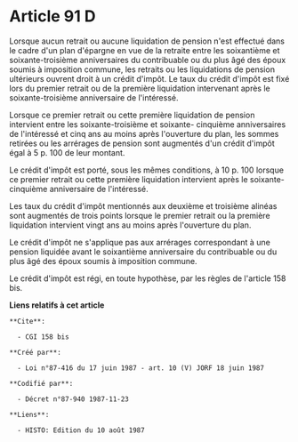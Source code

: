# Article 91 D

Lorsque aucun retrait ou aucune liquidation de pension n'est effectué dans le cadre d'un plan d'épargne en vue de la retraite
entre les soixantième et soixante-troisième anniversaires du contribuable ou du plus âgé des époux soumis à imposition
commune, les retraits ou les liquidations de pension ultérieurs ouvrent droit à un crédit d'impôt. Le taux du crédit d'impôt
est fixé lors du premier retrait ou de la première liquidation intervenant après le soixante-troisième anniversaire de
l'intéressé.

Lorsque ce premier retrait ou cette première liquidation de pension intervient entre les soixante-troisième et soixante-
cinquième anniversaires de l'intéressé et cinq ans au moins après l'ouverture du plan, les sommes retirées ou les arrérages
de pension sont augmentés d'un crédit d'impôt égal à 5 p. 100 de leur montant.

Le crédit d'impôt est porté, sous les mêmes conditions, à 10 p. 100 lorsque ce premier retrait ou cette première liquidation
intervient après le soixante-cinquième anniversaire de l'intéressé.

Les taux du crédit d'impôt mentionnés aux deuxième et troisième alinéas sont augmentés de trois points lorsque le premier
retrait ou la première liquidation intervient vingt ans au moins après l'ouverture du plan.

Le crédit d'impôt ne s'applique pas aux arrérages correspondant à une pension liquidée avant le soixantième anniversaire du
contribuable ou du plus âgé des époux soumis à imposition commune.

Le crédit d'impôt est régi, en toute hypothèse, par les règles de l'article 158 bis.

**Liens relatifs à cet article**

	**Cite**:

	  - CGI 158 bis

	**Créé par**:

	  - Loi n°87-416 du 17 juin 1987 - art. 10 (V) JORF 18 juin 1987

	**Codifié par**:

	  - Décret n°87-940 1987-11-23

	**Liens**:

	  - HISTO: Edition du 10 août 1987
